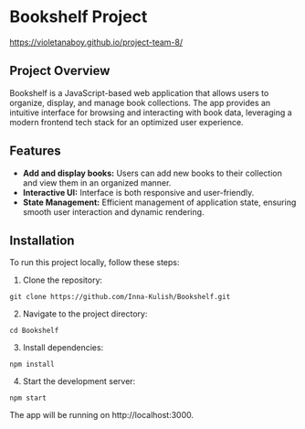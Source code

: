 # Bookshelf Project

https://violetanaboy.github.io/project-team-8/

## Project Overview

Bookshelf is a JavaScript-based web application that allows users to organize, display, and manage book collections. The app provides an intuitive interface for browsing and interacting with book data, leveraging a modern frontend tech stack for an optimized user experience.

## Features

- **Add and display books:** Users can add new books to their collection and view them in an organized manner.
- **Interactive UI:** Interface is both responsive and user-friendly.
- **State Management:** Efficient management of application state, ensuring smooth user interaction and dynamic rendering.

## Installation

To run this project locally, follow these steps:

1. Clone the repository:
```
git clone https://github.com/Inna-Kulish/Bookshelf.git
```
2. Navigate to the project directory:
```
cd Bookshelf
```
3. Install dependencies:
```
npm install
```
4. Start the development server:
```
npm start
```
The app will be running on http://localhost:3000.
